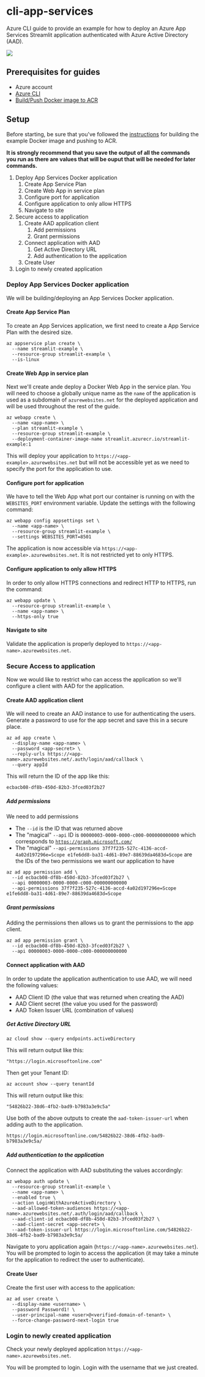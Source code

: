 # cli-app-services

Azure CLI guide to provide an example for how to deploy an Azure App Services Streamlit application authenticated with Azure Active Directory (AAD).

![](images/streamlit-azure-architecture.png)

## Prerequisites for guides

- Azure account
- [Azure CLI](https://docs.microsoft.com/en-us/cli/azure/get-started-with-azure-cli?view=azure-cli-latest)
- [Build/Push Docker image to ACR](../app/README.md#buildingpushing-docker-image-to-azure)

## Setup

Before starting, be sure that you've followed the [instructions](../app/README.md#buildingpushing-docker-image-to-azure) for building the example Docker image and pushing to ACR.

**It is strongly recommend that you save the output of all the commands you run as there are values that will be ouput that will be needed for later commands.**

1. Deploy App Services Docker application
    1. Create App Service Plan
    1. Create Web App in service plan
    1. Configure port for application
    1. Configure application to only allow HTTPS
    1. Navigate to site
1. Secure access to application
    1. Create AAD application client
        1. Add permissions
        1. Grant permissions
    1. Connect application with AAD
        1. Get Active Directory URL
        1. Add authentication to the application
    1. Create User
1. Login to newly created application

### Deploy App Services Docker application

We will be building/deploying an App Services Docker application.

#### Create App Service Plan

To create an App Services application, we first need to create a App Service Plan with the desired size.

```
az appservice plan create \
  --name streamlit-example \
  --resource-group streamlit-example \
  --is-linux
```

#### Create Web App in service plan

Next we'll create ande deploy a Docker Web App in the service plan. You will need to choose a globally unique name as the `name` of the application is used as a subdomain of  `azurewebsites.net` for the deployed application and will be used throughout the rest of the guide.

```
az webapp create \
  --name <app-name> \
  --plan streamlit-example \
  --resource-group streamlit-example \
  --deployment-container-image-name streamlit.azurecr.io/streamlit-example:1
```

This will deploy your application to `https://<app-example>.azurewebsites.net` but will not be accessible yet as we need to specify the port for the application to use.

#### Configure port for application

We have to tell the Web App what port our container is running on with the `WEBSITES_PORT` environment variable. Update the settings with the following command:

```
az webapp config appsettings set \
  --name <app-name> \
  --resource-group streamlit-example \
  --settings WEBSITES_PORT=8501
```

The application is now accessible via `https://<app-example>.azurewebsites.net`. It is not restricted yet to only HTTPS.

#### Configure application to only allow HTTPS

In order to only allow HTTPS connections and redirect HTTP to HTTPS, run the command:

```
az webapp update \
  --resource-group streamlit-example \
  --name <app-name> \
  --https-only true
```

#### Navigate to site

Validate the application is properly deployed to `https://<app-name>.azurewebsites.net`.

### Secure Access to application

Now we would like to restrict who can access the application so we'll configure a client with AAD for the application.

#### Create AAD application client

We will need to create an AAD instance to use for authenticating the users. Generate a password to use for the app secret and save this in a secure place.

```
az ad app create \
  --display-name <app-name> \
  --password <app-secret> \
  --reply-urls https://<app-name>.azurewebsites.net/.auth/login/aad/callback \
  --query appId
```

This will return the ID of the app like this:

```
ecbacb08-df8b-450d-82b3-3fced03f2b27
```

##### Add permissions

We need to add permissions

- The `--id` is the ID that was returned above
- The "magical" `--api` ID is `00000003-0000-0000-c000-000000000000` which corresponds to [`https://graph.microsoft.com/`](https://github.com/Azure/azure-cli/issues/7925#issuecomment-511543237)
- The "magical" `--api-permissions 37f7f235-527c-4136-accd-4a02d197296e=Scope e1fe6dd8-ba31-4d61-89e7-88639da4683d=Scope` are the IDs of the two permissions we want our application to have

```
az ad app permission add \
  --id ecbacb08-df8b-450d-82b3-3fced03f2b27 \
  --api 00000003-0000-0000-c000-000000000000
  --api-permissions 37f7f235-527c-4136-accd-4a02d197296e=Scope e1fe6dd8-ba31-4d61-89e7-88639da4683d=Scope
```

##### Grant permissions

Adding the permissions then allows us to grant the permissions to the app client.

```
az ad app permission grant \
  --id ecbacb08-df8b-450d-82b3-3fced03f2b27 \
  --api 00000003-0000-0000-c000-000000000000
```

#### Connect application with AAD

In order to update the application authentication to use AAD, we will need the following values:

- AAD Client ID (the value that was returned when creating the AAD)
- AAD Client secret (the value you used for the password)
- AAD Token Issuer URL (combination of values)

##### Get Active Directory URL

```
az cloud show --query endpoints.activeDirectory
```

This will return output like this:

```
"https://login.microsoftonline.com"
```

Then get your Tenant ID:

```
az account show --query tenantId
```

This will return output like this:

```
"54826b22-38d6-4fb2-bad9-b7983a3e9c5a"
```

Use both of the above outputs to create the `aad-token-issuer-url` when adding auth to the application.

```
https://login.microsoftonline.com/54826b22-38d6-4fb2-bad9-b7983a3e9c5a/
```

##### Add authentication to the application

Connect the application with AAD substituting the values accordingly:

```
az webapp auth update \
  --resource-group streamlit-example \
  --name <app-name> \
  --enabled true \
  --action LoginWithAzureActiveDirectory \
  --aad-allowed-token-audiences https://<app-name>.azurewebsites.net/.auth/login/aad/callback \
  --aad-client-id ecbacb08-df8b-450d-82b3-3fced03f2b27 \
  --aad-client-secret <app-secret> \
  --aad-token-issuer-url https://login.microsoftonline.com/54826b22-38d6-4fb2-bad9-b7983a3e9c5a/
```

Navigate to yoru application again (`https://<app-name>.azurewebsites.net`). You will be prompted to login to access the application (it may take a minute for the application to redirect the user to authenticate).

#### Create User

Create the first user with access to the application:

```
az ad user create \
  --display-name <username> \
  --password Password1! \
  --user-principal-name <user>@<verified-domain-of-tenant> \
  --force-change-password-next-login true
```

### Login to newly created application

Check your newly deployed application `https://<app-name>.azurewebsites.net`.

You will be prompted to login. Login with the username that we just created.
